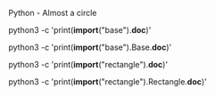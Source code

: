 Python - Almost a circle

python3 -c 'print(__import__("base").__doc__)'

python3 -c 'print(__import__("base").Base.__doc__)'

python3 -c 'print(__import__("rectangle").__doc__)'

python3 -c 'print(__import__("rectangle").Rectangle.__doc__)'
